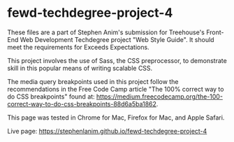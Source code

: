 # fewd-techdegree-project-4
These files are a part of Stephen Anim's submission for Treehouse's Front-End Web Development Techdegree project "Web Style Guide". It should meet the requirements for Exceeds Expectations.

This project involves the use of Sass, the CSS preprocessor, to demonstrate skill in this popular means of writing scalable CSS.

The media query breakpoints used in this project follow the recommendations in the Free Code Camp article "The 100% correct way to do CSS breakpoints" found at: https://medium.freecodecamp.org/the-100-correct-way-to-do-css-breakpoints-88d6a5ba1862.


This page was tested in Chrome for Mac, Firefox for Mac, and Apple Safari.

Live page: https://stephenlanim.github.io/fewd-techdegree-project-4
